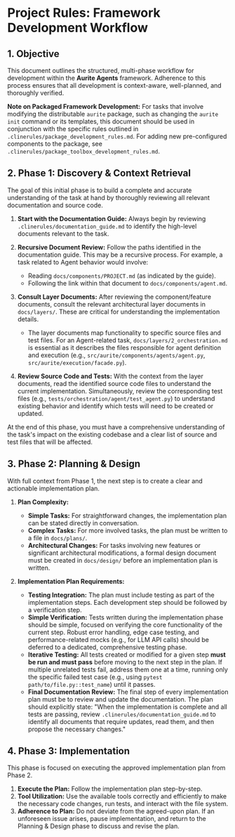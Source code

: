 # Project Rules: Framework Development Workflow

## 1. Objective

This document outlines the structured, multi-phase workflow for development within the **Aurite Agents** framework. Adherence to this process ensures that all development is context-aware, well-planned, and thoroughly verified.

**Note on Packaged Framework Development:** For tasks that involve modifying the distributable `aurite` package, such as changing the `aurite init` command or its templates, this document should be used in conjunction with the specific rules outlined in `.clinerules/package_development_rules.md`. For adding new pre-configured components to the package, see `.clinerules/package_toolbox_development_rules.md`.

## 2. Phase 1: Discovery & Context Retrieval

The goal of this initial phase is to build a complete and accurate understanding of the task at hand by thoroughly reviewing all relevant documentation and source code.

1.  **Start with the Documentation Guide:** Always begin by reviewing `.clinerules/documentation_guide.md` to identify the high-level documents relevant to the task.

2.  **Recursive Document Review:** Follow the paths identified in the documentation guide. This may be a recursive process. For example, a task related to Agent behavior would involve:
    *   Reading `docs/components/PROJECT.md` (as indicated by the guide).
    *   Following the link within that document to `docs/components/agent.md`.

3.  **Consult Layer Documents:** After reviewing the component/feature documents, consult the relevant architectural layer documents in `docs/layers/`. These are critical for understanding the implementation details.
    *   The layer documents map functionality to specific source files and test files. For an Agent-related task, `docs/layers/2_orchestration.md` is essential as it describes the files responsible for agent definition and execution (e.g., `src/aurite/components/agents/agent.py`, `src/aurite/execution/facade.py`).

4.  **Review Source Code and Tests:** With the context from the layer documents, read the identified source code files to understand the current implementation. Simultaneously, review the corresponding test files (e.g., `tests/orchestration/agent/test_agent.py`) to understand existing behavior and identify which tests will need to be created or updated.

At the end of this phase, you must have a comprehensive understanding of the task's impact on the existing codebase and a clear list of source and test files that will be affected.

## 3. Phase 2: Planning & Design

With full context from Phase 1, the next step is to create a clear and actionable implementation plan.

1.  **Plan Complexity:**
    *   **Simple Tasks:** For straightforward changes, the implementation plan can be stated directly in conversation.
    *   **Complex Tasks:** For more involved tasks, the plan must be written to a file in `docs/plans/`.
    *   **Architectural Changes:** For tasks involving new features or significant architectural modifications, a formal design document must be created in `docs/design/` before an implementation plan is written.

2.  **Implementation Plan Requirements:**
    *   **Testing Integration:** The plan must include testing as part of the implementation steps. Each development step should be followed by a verification step.
    *   **Simple Verification:** Tests written during the implementation phase should be simple, focused on verifying the core functionality of the current step. Robust error handling, edge case testing, and performance-related mocks (e.g., for LLM API calls) should be deferred to a dedicated, comprehensive testing phase.
    *   **Iterative Testing:** All tests created or modified for a given step **must be run and must pass** before moving to the next step in the plan. If multiple unrelated tests fail, address them one at a time, running only the specific failed test case (e.g., using `pytest path/to/file.py::test_name`) until it passes.
    *   **Final Documentation Review:** The final step of every implementation plan must be to review and update the documentation. The plan should explicitly state: "When the implementation is complete and all tests are passing, review `.clinerules/documentation_guide.md` to identify all documents that require updates, read them, and then propose the necessary changes."

## 4. Phase 3: Implementation

This phase is focused on executing the approved implementation plan from Phase 2.

1.  **Execute the Plan:** Follow the implementation plan step-by-step.
2.  **Tool Utilization:** Use the available tools correctly and efficiently to make the necessary code changes, run tests, and interact with the file system.
3.  **Adherence to Plan:** Do not deviate from the agreed-upon plan. If an unforeseen issue arises, pause implementation, and return to the Planning & Design phase to discuss and revise the plan.
